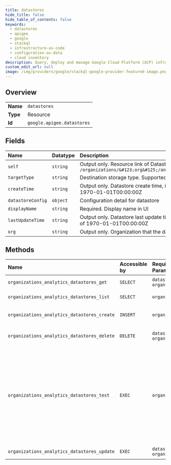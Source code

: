 ```yaml
---
title: datastores
hide_title: false
hide_table_of_contents: false
keywords:
  - datastores
  - apigee
  - google    
  - stackql
  - infrastructure-as-code
  - configuration-as-data
  - cloud inventory
description: Query, deploy and manage Google Cloud Platform (GCP) infrastructure and resources using SQL
custom_edit_url: null
image: /img/providers/google/stackql-google-provider-featured-image.png
---
```

  
    

## Overview
<table><tbody>
<tr><td><b>Name</b></td><td><code>datastores</code></td></tr>
<tr><td><b>Type</b></td><td>Resource</td></tr>
<tr><td><b>Id</b></td><td><code>google.apigee.datastores</code></td></tr>
</tbody></table>

## Fields
| Name | Datatype | Description |
|:-----|:---------|:------------|
| `self` | `string` | Output only. Resource link of Datastore. Example: `/organizations/&#123;org&#125;/analytics/datastores/&#123;uuid&#125;` |
| `targetType` | `string` | Destination storage type. Supported types `gcs` or `bigquery`. |
| `createTime` | `string` | Output only. Datastore create time, in milliseconds since the epoch of 1970-01-01T00:00:00Z |
| `datastoreConfig` | `object` | Configuration detail for datastore |
| `displayName` | `string` | Required. Display name in UI |
| `lastUpdateTime` | `string` | Output only. Datastore last update time, in milliseconds since the epoch of 1970-01-01T00:00:00Z |
| `org` | `string` | Output only. Organization that the datastore belongs to |
## Methods
| Name | Accessible by | Required Params | Description |
|:-----|:--------------|:----------------|:------------|
| `organizations_analytics_datastores_get` | `SELECT` | `datastoresId, organizationsId` | Get a Datastore |
| `organizations_analytics_datastores_list` | `SELECT` | `organizationsId` | List Datastores |
| `organizations_analytics_datastores_create` | `INSERT` | `organizationsId` | Create a Datastore for an org |
| `organizations_analytics_datastores_delete` | `DELETE` | `datastoresId, organizationsId` | Delete a Datastore from an org. |
| `organizations_analytics_datastores_test` | `EXEC` | `organizationsId` | Test if Datastore configuration is correct. This includes checking if credentials provided by customer have required permissions in target destination storage |
| `organizations_analytics_datastores_update` | `EXEC` | `datastoresId, organizationsId` | Update a Datastore |
